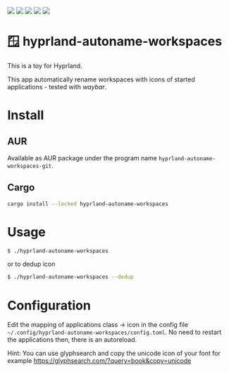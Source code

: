 ![](https://img.shields.io/crates/d/hyprland-autoname-workspaces)
![](https://img.shields.io/github/issues-raw/cyrinux/hyprland-autoname-workspaces)
![](https://img.shields.io/github/stars/cyrinux/hyprland-autoname-workspaces)
![](https://img.shields.io/aur/version/hyprland-autoname-workspaces-git)
![](https://img.shields.io/crates/v/hyprland-autoname-workspaces)

# 🪟 hyprland-autoname-workspaces

This is a toy for Hyprland.

This app automatically rename workspaces with icons of started applications - tested with _waybar_.

# Install

## AUR

Available as AUR package under the program name `hyprland-autoname-workspaces-git`.

## Cargo

```bash
cargo install --locked hyprland-autoname-workspaces
```

# Usage

```bash
$ ./hyprland-autoname-workspaces
```

or to dedup icon

```bash
$ ./hyprland-autoname-workspaces --dedup
```

# Configuration

Edit the mapping of applications class -> icon in the config file `~/.config/hyprland-autoname-workspaces/config.toml`.
No need to restart the applications then, there is an autoreload.

Hint: You can use glyphsearch and copy the unicode icon of your font for example https://glyphsearch.com/?query=book&copy=unicode
